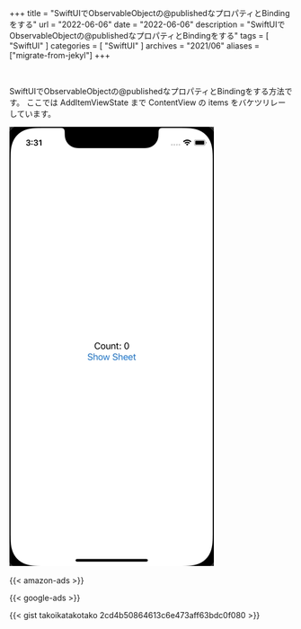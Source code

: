 +++
title =  "SwiftUIでObservableObjectの@publishedなプロパティとBindingをする"
url = "2022-06-06"
date = "2022-06-06"
description = "SwiftUIでObservableObjectの@publishedなプロパティとBindingをする"
tags = [
  "SwiftUI"
]
categories = [
  "SwiftUI"
]
archives = "2021/06"
aliases = ["migrate-from-jekyl"]
+++

<br>

SwiftUIでObservableObjectの@publishedなプロパティとBindingをする方法です。
ここでは AddItemViewState まで ContentView の items をバケツリレーしています。

![Preview](1.gif)

<!-- Amazon Ads -->
{{< amazon-ads >}}

<!-- Google Ads -->
{{< google-ads >}}

{{< gist takoikatakotako 2cd4b50864613c6e473aff63bdc0f080 >}}
